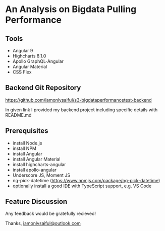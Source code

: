 # An Analysis on Bigdata Pulling Performance 

## Tools

* Angular 9
* Highcharts 8.1.0
* Apollo GraphQL-Angular
* Angular Material
* CSS Flex 

## Backend Git Repository

https://github.com/iamonlysaiful/s3-bigdataperformancetest-backend

In given link I provided my backend project including specific details with README.md

## Prerequisites

* install Node.js
* install NPM
* install Angular 
* install Angular Material
* install highcharts-angular
* install apollo-angular
* Underscore JS, Moment JS 
* ng-pick-datetime (https://www.npmjs.com/package/ng-pick-datetime)
* optionally install a good IDE with TypeScript support, e.g. VS Code


## Feature Discussion



Any feedback would be gratefully recieved!

Thanks, iamonlysaiful@outlook.com
